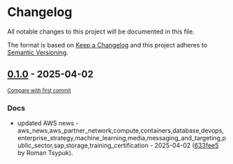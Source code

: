 # Changelog

All notable changes to this project will be documented in this file.

The format is based on [Keep a Changelog](http://keepachangelog.com/en/1.0.0/)
and this project adheres to [Semantic Versioning](http://semver.org/spec/v2.0.0.html).

<!-- insertion marker -->
## [0.1.0](https://github.com/tsypuk/aws-news/releases/tag/ver-2025-04-020.1.0) - 2025-04-02

<small>[Compare with first commit](https://github.com/tsypuk/aws-news/compare/7d00098e583412515a83003692c9381cf968ae97...ver-2025-04-02)</small>

### Docs

- updated AWS news - aws_news,aws_partner_network,compute,containers,database,devops,enterprise_strategy,machine_learning,media,messaging_and_targeting,public_sector,sap,storage,training_certification - 2025-04-02 ([633fee5](https://github.com/tsypuk/aws-news/commit/633fee564d5191b100fedc545b3fa39d75956e21) by Roman Tsypuk).

